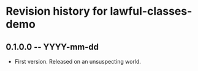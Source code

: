 # Revision history for lawful-classes-demo

## 0.1.0.0 -- YYYY-mm-dd

* First version. Released on an unsuspecting world.
